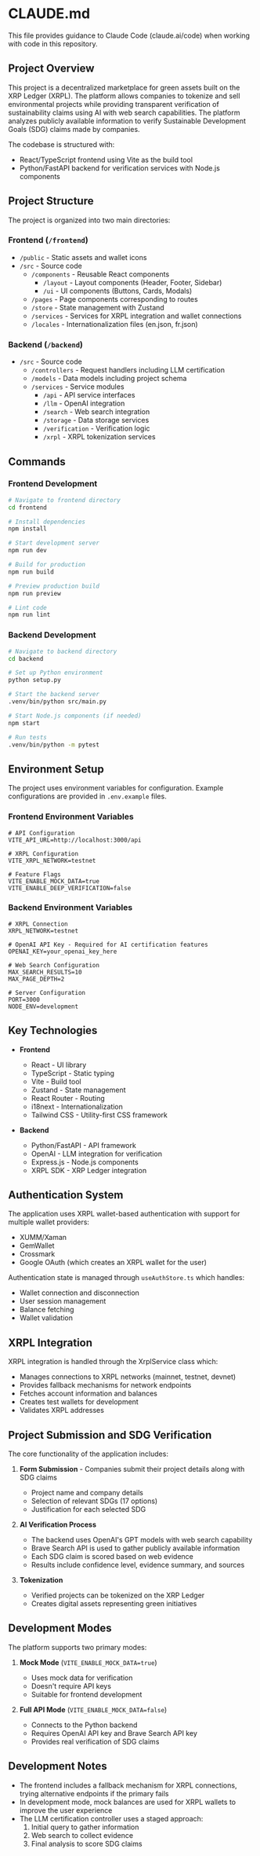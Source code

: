 # CLAUDE.md

This file provides guidance to Claude Code (claude.ai/code) when working with code in this repository.

## Project Overview

This project is a decentralized marketplace for green assets built on the XRP Ledger (XRPL). The platform allows companies to tokenize and sell environmental projects while providing transparent verification of sustainability claims using AI with web search capabilities. The platform analyzes publicly available information to verify Sustainable Development Goals (SDG) claims made by companies.

The codebase is structured with:
- React/TypeScript frontend using Vite as the build tool
- Python/FastAPI backend for verification services with Node.js components

## Project Structure

The project is organized into two main directories:

### Frontend (`/frontend`)
- `/public` - Static assets and wallet icons
- `/src` - Source code
  - `/components` - Reusable React components
    - `/layout` - Layout components (Header, Footer, Sidebar)
    - `/ui` - UI components (Buttons, Cards, Modals)
  - `/pages` - Page components corresponding to routes
  - `/store` - State management with Zustand
  - `/services` - Services for XRPL integration and wallet connections
  - `/locales` - Internationalization files (en.json, fr.json)

### Backend (`/backend`)
- `/src` - Source code
  - `/controllers` - Request handlers including LLM certification
  - `/models` - Data models including project schema
  - `/services` - Service modules
    - `/api` - API service interfaces
    - `/llm` - OpenAI integration
    - `/search` - Web search integration
    - `/storage` - Data storage services
    - `/verification` - Verification logic
    - `/xrpl` - XRPL tokenization services

## Commands

### Frontend Development

```bash
# Navigate to frontend directory
cd frontend

# Install dependencies
npm install

# Start development server
npm run dev

# Build for production
npm run build

# Preview production build
npm run preview

# Lint code
npm run lint
```

### Backend Development

```bash
# Navigate to backend directory
cd backend

# Set up Python environment
python setup.py

# Start the backend server
.venv/bin/python src/main.py

# Start Node.js components (if needed)
npm start

# Run tests
.venv/bin/python -m pytest
```

## Environment Setup

The project uses environment variables for configuration. Example configurations are provided in `.env.example` files.

### Frontend Environment Variables

```
# API Configuration
VITE_API_URL=http://localhost:3000/api

# XRPL Configuration
VITE_XRPL_NETWORK=testnet

# Feature Flags
VITE_ENABLE_MOCK_DATA=true
VITE_ENABLE_DEEP_VERIFICATION=false
```

### Backend Environment Variables

```
# XRPL Connection
XRPL_NETWORK=testnet

# OpenAI API Key - Required for AI certification features
OPENAI_KEY=your_openai_key_here

# Web Search Configuration
MAX_SEARCH_RESULTS=10
MAX_PAGE_DEPTH=2

# Server Configuration
PORT=3000
NODE_ENV=development
```

## Key Technologies

- **Frontend**
  - React - UI library
  - TypeScript - Static typing
  - Vite - Build tool
  - Zustand - State management
  - React Router - Routing
  - i18next - Internationalization
  - Tailwind CSS - Utility-first CSS framework

- **Backend**
  - Python/FastAPI - API framework
  - OpenAI - LLM integration for verification
  - Express.js - Node.js components
  - XRPL SDK - XRP Ledger integration

## Authentication System

The application uses XRPL wallet-based authentication with support for multiple wallet providers:
- XUMM/Xaman
- GemWallet
- Crossmark
- Google OAuth (which creates an XRPL wallet for the user)

Authentication state is managed through `useAuthStore.ts` which handles:
- Wallet connection and disconnection
- User session management
- Balance fetching
- Wallet validation

## XRPL Integration

XRPL integration is handled through the XrplService class which:
- Manages connections to XRPL networks (mainnet, testnet, devnet)
- Provides fallback mechanisms for network endpoints
- Fetches account information and balances
- Creates test wallets for development
- Validates XRPL addresses

## Project Submission and SDG Verification

The core functionality of the application includes:

1. **Form Submission** - Companies submit their project details along with SDG claims
   - Project name and company details
   - Selection of relevant SDGs (17 options)
   - Justification for each selected SDG

2. **AI Verification Process**
   - The backend uses OpenAI's GPT models with web search capability
   - Brave Search API is used to gather publicly available information
   - Each SDG claim is scored based on web evidence
   - Results include confidence level, evidence summary, and sources

3. **Tokenization**
   - Verified projects can be tokenized on the XRP Ledger
   - Creates digital assets representing green initiatives

## Development Modes

The platform supports two primary modes:

1. **Mock Mode** (`VITE_ENABLE_MOCK_DATA=true`)
   - Uses mock data for verification
   - Doesn't require API keys
   - Suitable for frontend development

2. **Full API Mode** (`VITE_ENABLE_MOCK_DATA=false`)
   - Connects to the Python backend
   - Requires OpenAI API key and Brave Search API key
   - Provides real verification of SDG claims

## Development Notes

- The frontend includes a fallback mechanism for XRPL connections, trying alternative endpoints if the primary fails
- In development mode, mock balances are used for XRPL wallets to improve the user experience
- The LLM certification controller uses a staged approach:
  1. Initial query to gather information
  2. Web search to collect evidence
  3. Final analysis to score SDG claims